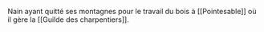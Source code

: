 Nain ayant quitté ses montagnes pour le travail du bois à [[Pointesable]] où il gère la [[Guilde des charpentiers]].